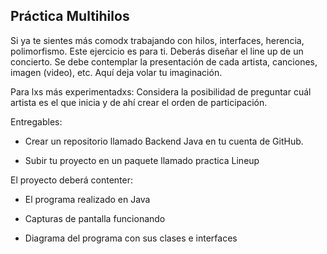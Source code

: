 ## Práctica Multihilos

Si ya te sientes más comodx trabajando con hilos, interfaces, herencia, polimorfismo. Este ejercicio es para ti. Deberás diseñar el line up de un concierto. Se debe contemplar la presentación de cada artista, canciones, imagen (video), etc. Aquí deja volar tu imaginación.

Para lxs más experimentadxs: Considera la posibilidad de preguntar cuál artista es el que inicia y de ahí crear el orden de participación.

Entregables:

- Crear un repositorio llamado Backend Java en tu cuenta de GitHub.

- Subir tu proyecto en un paquete llamado practica Lineup

 El proyecto deberá contenter:

- El programa realizado en Java

- Capturas de pantalla funcionando

- Diagrama del programa con sus clases e interfaces
